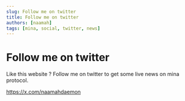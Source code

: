 ```yaml
---
slug: Follow me on twitter
title: Follow me on twitter
authors: [naamah]
tags: [mina, social, twitter, news]
---
```

# Follow me on twitter
Like this website ?
Follow me on twitter to get some live news on mina protocol.

https://x.com/naamahdaemon
